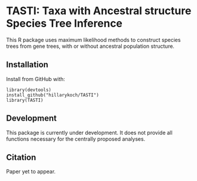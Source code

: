 # TASTI: Taxa with Ancestral structure Species Tree Inference

This R package uses maximum likelihood methods to construct species trees from gene trees, with or without ancestral population structure.

## Installation
Install from GitHub with:

```{r}
library(devtools)
install_github("hillarykoch/TASTI")
library(TASTI)
```
## Development

This package is currently under development. It does not provide all functions necessary for the centrally proposed analyses.

## Citation

Paper yet to appear.
